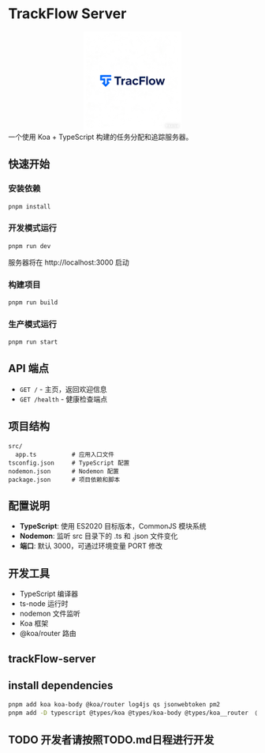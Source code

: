 # TrackFlow Server
<div align="center">
  <img src="./src/assets/image/logo3.png" alt="TrackFlow Logo" width="200"/>
</div>
一个使用 Koa + TypeScript 构建的任务分配和追踪服务器。

## 快速开始

### 安装依赖
```bash
pnpm install
```

### 开发模式运行
```bash
pnpm run dev
```
服务器将在 http://localhost:3000 启动

### 构建项目
```bash
pnpm run build
```

### 生产模式运行
```bash
pnpm run start
```

## API 端点

- `GET /` - 主页，返回欢迎信息
- `GET /health` - 健康检查端点

## 项目结构

```
src/
  app.ts          # 应用入口文件
tsconfig.json     # TypeScript 配置
nodemon.json      # Nodemon 配置
package.json      # 项目依赖和脚本
```

## 配置说明

- **TypeScript**: 使用 ES2020 目标版本，CommonJS 模块系统
- **Nodemon**: 监听 src 目录下的 .ts 和 .json 文件变化
- **端口**: 默认 3000，可通过环境变量 PORT 修改

## 开发工具

- TypeScript 编译器
- ts-node 运行时
- nodemon 文件监听
- Koa 框架
- @koa/router 路由

## trackFlow-server
## install dependencies
```bash
pnpm add koa koa-body @koa/router log4js qs jsonwebtoken pm2
pnpm add -D typescript @types/koa @types/koa-body @types/koa__router  @types/qs @types/jsonwebtoken @types/node prettier eslint ts-node
```
## TODO 开发者请按照TODO.md日程进行开发
